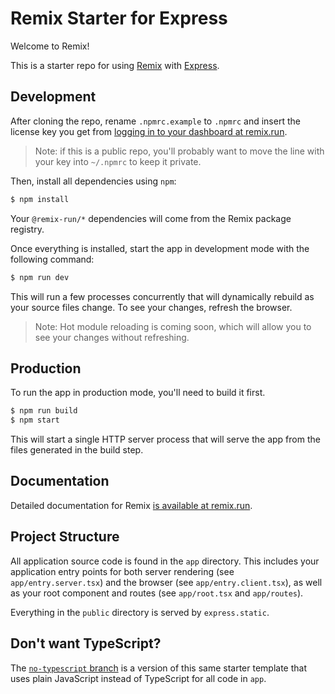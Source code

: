 # Remix Starter for Express

Welcome to Remix!

This is a starter repo for using [Remix](https://remix.run) with [Express](http://expressjs.com/).

## Development

After cloning the repo, rename `.npmrc.example` to `.npmrc` and insert the license key you get from [logging in to your dashboard at remix.run](https://remix.run). 

> Note: if this is a public repo, you'll probably want to move the line with your key into `~/.npmrc` to keep it private.

Then, install all dependencies using `npm`:

```sh
$ npm install
```

Your `@remix-run/*` dependencies will come from the Remix package registry.

Once everything is installed, start the app in development mode with the following command:

```sh
$ npm run dev
```

This will run a few processes concurrently that will dynamically rebuild as your source files change. To see your changes, refresh the browser.

> Note: Hot module reloading is coming soon, which will allow you to see your changes without refreshing.

## Production

To run the app in production mode, you'll need to build it first.

```sh
$ npm run build
$ npm start
```

This will start a single HTTP server process that will serve the app from the files generated in the build step.

## Documentation

Detailed documentation for Remix [is available at remix.run](https://remix.run/dashboard/docs).

## Project Structure

All application source code is found in the `app` directory. This includes your application entry points for both server rendering (see `app/entry.server.tsx`) and the browser (see `app/entry.client.tsx`), as well as your root component and routes (see `app/root.tsx` and `app/routes`).

Everything in the `public` directory is served by `express.static`.

## Don't want TypeScript?

The [`no-typescript` branch](https://github.com/remix-run/starter-express/tree/no-typescript) is a version of this same starter template that uses plain JavaScript instead of TypeScript for all code in `app`.

